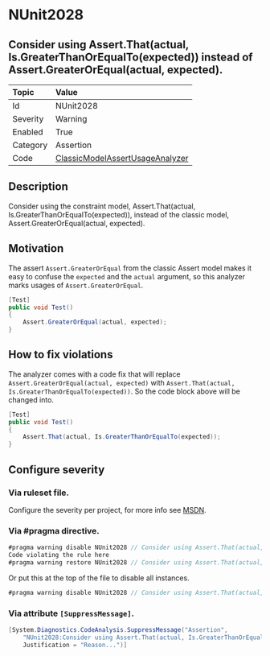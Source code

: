 # NUnit2028

## Consider using Assert.That(actual, Is.GreaterThanOrEqualTo(expected)) instead of Assert.GreaterOrEqual(actual, expected).

| Topic    | Value
| :--      | :--
| Id       | NUnit2028
| Severity | Warning
| Enabled  | True
| Category | Assertion
| Code     | [ClassicModelAssertUsageAnalyzer](https://github.com/nunit/nunit.analyzers/blob/0.4.0/src/nunit.analyzers/ClassicModelAssertUsage/ClassicModelAssertUsageAnalyzer.cs)

## Description

Consider using the constraint model, Assert.That(actual, Is.GreaterThanOrEqualTo(expected)), instead of the classic model, Assert.GreaterOrEqual(actual, expected).

## Motivation

The assert `Assert.GreaterOrEqual` from the classic Assert model makes it easy to confuse the `expected` and the `actual` argument,
so this analyzer marks usages of `Assert.GreaterOrEqual`.

```csharp
[Test]
public void Test()
{
    Assert.GreaterOrEqual(actual, expected);
}
```

## How to fix violations

The analyzer comes with a code fix that will replace `Assert.GreaterOrEqual(actual, expected)` with
`Assert.That(actual, Is.GreaterThanOrEqualTo(expected))`. So the code block above will be changed into.

```csharp
[Test]
public void Test()
{
    Assert.That(actual, Is.GreaterThanOrEqualTo(expected));
}
```

<!-- start generated config severity -->
## Configure severity

### Via ruleset file.

Configure the severity per project, for more info see [MSDN](https://msdn.microsoft.com/en-us/library/dd264949.aspx).

### Via #pragma directive.

```csharp
#pragma warning disable NUnit2028 // Consider using Assert.That(actual, Is.GreaterThanOrEqualTo(expected)) instead of Assert.GreaterOrEqual(actual, expected).
Code violating the rule here
#pragma warning restore NUnit2028 // Consider using Assert.That(actual, Is.GreaterThanOrEqualTo(expected)) instead of Assert.GreaterOrEqual(actual, expected).
```

Or put this at the top of the file to disable all instances.

```csharp
#pragma warning disable NUnit2028 // Consider using Assert.That(actual, Is.GreaterThanOrEqualTo(expected)) instead of Assert.GreaterOrEqual(actual, expected).
```

### Via attribute `[SuppressMessage]`.

```csharp
[System.Diagnostics.CodeAnalysis.SuppressMessage("Assertion",
    "NUnit2028:Consider using Assert.That(actual, Is.GreaterThanOrEqualTo(expected)) instead of Assert.GreaterOrEqual(actual, expected).",
    Justification = "Reason...")]
```
<!-- end generated config severity -->
